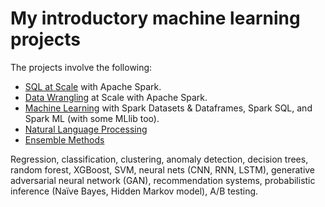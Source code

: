 # My introductory machine learning projects

The projects involve the following:

* [SQL at Scale](https://github.com/mattjacobs23/IntroML/blob/main/notebooks/Databricks/Mini_Project_SQL_with_Spark.ipynb) with Apache Spark.
* [Data Wrangling](https://github.com/mattjacobs23/IntroML/blob/main/notebooks/Databricks/Mini_Project_Data_Wrangling_at_Scale_with_Spark.ipynb) at Scale with Apache Spark.
* [Machine Learning]() with Spark Datasets & Dataframes, Spark SQL, and Spark ML (with some MLlib too).
* [Natural Language Processing](https://github.com/mattjacobs23/IntroML/blob/main/notebooks/BERT_Tutorial_How_To_Build_a_Question_Answering_Bot.ipynb)
* [Ensemble Methods](https://github.com/mattjacobs23/IntroML/blob/main/notebooks/Ensemble_randomForest.ipynb)

Regression, classification, clustering, anomaly detection, decision trees, random forest, XGBoost, SVM, neural nets (CNN, RNN, LSTM), generative adversarial neural network (GAN), recommendation systems, probabilistic inference (Naïve Bayes, Hidden Markov model), A/B testing.
